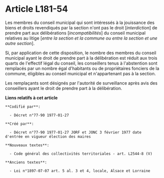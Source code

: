 # Article L181-54

Les membres du conseil municipal qui sont intéressés à la jouissance des biens et droits revendiqués par la section n'ont pas
le droit [*interdiction*] de prendre part aux délibérations [*incompatibilités*] du conseil municipal relatives au litige
[*entre la section et la commune ou entre la section et une autre section*]. 

Si, par application de cette disposition, le nombre des membres du conseil municipal ayant le droit de prendre part à la
délibération est réduit aux trois quarts de l'effectif légal du conseil, les conseillers tenus à l'abstention sont remplacés
par un nombre égal d'habitants ou de propriétaires fonciers de la commune, éligibles au conseil municipal et n'appartenant
pas à la section. 

Les remplaçants sont désignés par l'autorité de surveillance après avis des conseillers ayant le droit de prendre part à la
délibération.

**Liens relatifs à cet article**

	**Codifié par**:

	  - Décret n°77-90 1977-01-27

	**Créé par**:

	  - Décret n°77-90 1977-01-27 JORF et JONC 3 février 1977 date d'entrée en vigueur élection des maires

	**Nouveaux textes**:

	  - Code général des collectivités territoriales - art. L2544-8 (V)

	**Anciens textes**:

	  - Loi n°1897-07-07 art. 5 al. 3 et 4, locale, Alsace et Lorraine
